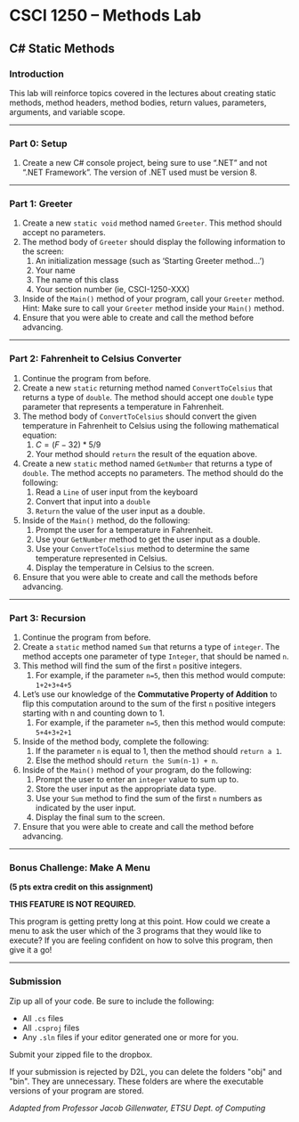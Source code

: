 # CSCI 1250 – Methods Lab
## C# Static Methods

### Introduction
This lab will reinforce topics covered in the lectures about creating static methods, method headers, method bodies, return values, parameters, arguments, and variable scope.

---

### Part 0: Setup
1. Create a new C# console project, being sure to use “.NET” and not “.NET Framework”. The version of .NET used must be version 8.

---

### Part 1: Greeter
1.  Create a new `static void` method named `Greeter`. This method should accept no parameters.
2.  The method body of `Greeter` should display the following information to the screen:
    1.  An initialization message (such as ‘Starting Greeter method…’)
    2.  Your name
    3.  The name of this class
    4.  Your section number (ie, CSCI-1250-XXX)
3.  Inside of the `Main()` method of your program, call your `Greeter` method. Hint: Make sure to call your `Greeter` method inside your `Main()` method.
4.  Ensure that you were able to create and call the method before advancing.

---

### Part 2: Fahrenheit to Celsius Converter
1.  Continue the program from before.
2.  Create a new `static` returning method named `ConvertToCelsius` that returns a type of `double`. The method should accept one `double` type parameter that represents a temperature in Fahrenheit.
3.  The method body of `ConvertToCelsius` should convert the given temperature in Fahrenheit to Celsius using the following mathematical equation:
    1.  $C = (F - 32) * 5/9$
    2.  Your method should `return` the result of the equation above.
4.  Create a new `static` method named `GetNumber` that returns a type of `double`. The method accepts no parameters. The method should do the following:
    1.  Read a `Line` of user input from the keyboard
    2.  Convert that input into a `double`
    3.  `Return` the value of the user input as a double.
5.  Inside of the `Main()` method, do the following:
    1.  Prompt the user for a temperature in Fahrenheit.
    2.  Use your `GetNumber` method to get the user input as a double.
    3.  Use your `ConvertToCelsius` method to determine the same temperature represented in Celsius.
    4.  Display the temperature in Celsius to the screen.
6.  Ensure that you were able to create and call the methods before advancing.

---

### Part 3: Recursion
1.  Continue the program from before.
2.  Create a `static` method named `Sum` that returns a type of `integer`. The method accepts one parameter of type `Integer`, that should be named `n`.
3.  This method will find the sum of the first `n` positive integers.
    1.  For example, if the parameter `n=5`, then this method would compute: `1+2+3+4+5`
4.  Let’s use our knowledge of the **Commutative Property of Addition** to flip this computation around to the sum of the first `n` positive integers starting with n and counting down to 1.
    1.  For example, if the parameter `n=5`, then this method would compute: `5+4+3+2+1`
5.  Inside of the method body, complete the following:
    1.  If the parameter `n` is equal to 1, then the method should `return a 1`.
    2.  Else the method should `return the Sum(n-1) + n`.
6.  Inside of the `Main()` method of your program, do the following:
    1.  Prompt the user to enter an `integer` value to sum up to.
    2.  Store the user input as the appropriate data type.
    3.  Use your `Sum` method to find the sum of the first `n` numbers as indicated by the user input.
    4.  Display the final sum to the screen.
7.  Ensure that you were able to create and call the method before advancing.

---

### Bonus Challenge: Make A Menu
**(5 pts extra credit on this assignment)**

**THIS FEATURE IS NOT REQUIRED.**

This program is getting pretty long at this point. How could we create a menu to ask the user which of the 3 programs that they would like to execute? If you are feeling confident on how to solve this program, then give it a go!

---

### Submission
Zip up all of your code. Be sure to include the following:
* All `.cs` files
* All `.csproj` files
* Any `.sln` files if your editor generated one or more for you.

Submit your zipped file to the dropbox.

If your submission is rejected by D2L, you can delete the folders "obj" and "bin". They are unnecessary. These folders are where the executable versions of your program are stored.

*Adapted from Professor Jacob Gillenwater, ETSU Dept. of Computing*
